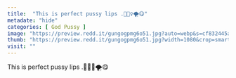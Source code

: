 ```yaml
---
title:  "This is perfect pussy lips .🧯🤷‍♀️🌪😋"
metadate: "hide"
categories: [ God Pussy ]
image: "https://preview.redd.it/gungogpmg6o51.jpg?auto=webp&s=cf832445a4ee66aada12e2339ebea5390e62e199"
thumb: "https://preview.redd.it/gungogpmg6o51.jpg?width=1080&crop=smart&auto=webp&s=777b0c3580b90e24568e1abe43aa26cf80837801"
visit: ""
---
```

This is perfect pussy lips .🧯🤷‍♀️🌪😋
